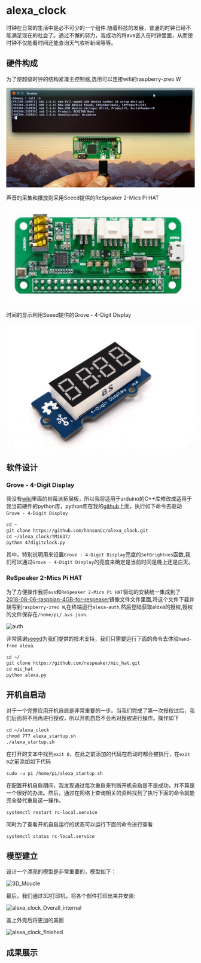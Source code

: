 # alexa_clock

时钟在日常的生活中是必不可少的一个组件.随着科技的发展，普通的时钟已经不能满足现在的社会了。通过不懈的努力，我成功的将avs嵌入在时钟里面，从而使时钟不仅能看时间还能查询天气收听新闻等等。

## 硬件构成

为了使超级时钟的结构紧凑主控制器,选用可以连接wifi的raspberry-zreo W


![raspberry-zreo](https://github.com/SeeedDocument/Raspberry_Pi_Zero_W_with_Official_Case/raw/master/img/3.jpg)

声音的采集和播放则采用Seeed提供的ReSpeaker 2-Mics Pi HAT


![ReSpeaker 2-Mics Pi HAT](https://github.com/SeeedDocument/MIC_HATv1.0_for_raspberrypi/raw/master/img/2mics_b.jpg)

时间的显示利用Seeed提供的Grove - 4-Digit Display

![Grove - 4-Digit Display](https://raw.githubusercontent.com/SeeedDocument/Grove-4-Digit_Display/master/img/Grove-4_digit_display.jpg)


## 软件设计

### Grove - 4-Digit Display

我没有[wiki](http://wiki.seeedstudio.com/Grove-4-Digit_Display/)里面的树莓派拓展板，所以我将适用于arduino的C++库修改成适用于我当前硬件的python库，python库在我的[github](https://github.com/hansonCc)上面，执行如下命令去驱动`Grove - 4-Digit Display`

```shell
cd ~
git clone https://github.com/hansonCc/alexa_clock.git
cd ~/alexa_clock/TM1637/
python 47digitclock.py
```

其中，特别说明用来设置`Grove - 4-Digit Display`亮度的`SetBrightnes`函数,我们可以通过`Grove - 4-Digit Display`的亮度来确定是当前时间是晚上还是白天。

### ReSpeaker 2-Mics Pi HAT

为了方便操作我将`avs`和`ReSpeaker 2-Mics Pi HAT`驱动的安装统一集成到了[2018-08-06-raspbian-4GB-for-respeaker](https://v2.fangcloud.com/share/7395fd138a1cab496fd4792fe5?folder_id=188000207913)镜像文件文件里面,将这个文件下载并烧写到`raspberry-zreo W`,在终端运行`alexa-auth`,然后登陆获取alexa的授权,授权的文件保存在`/home/pi/.avs.json`.


![auth](https://github.com/SeeedDocument/ReSpeaker-4-Mic-Array-for-Raspberry-Pi/raw/master/img/auth.png)

非常感谢[seeed](https://www.seeedstudio.com/)为我们提供的技术支持，我们只需要运行下面的命令去体验`hand-free alexa`.

```shell
cd ~/
git clone https://github.com/respeaker/mic_hat.git
cd mic_hat
python alexa.py
```

## 开机自启动

对于一个完整应用开机自启是非常重要的一步。当我们完成了第一次授权过后，我们后面将不用再进行授权，所以开机自启不会再对授权进行操作。操作如下

```shell
cd ~/alexa_clock
chmod 777 alexa_startup.sh
./alexa_startup.sh
```

在打开的文本中找到`exit 0`，在此之前添加的代码在启动时都会被执行，在`exit 0`之前添加如下代码


```shell
sudo -u pi /home/pi/alexa_startup.sh
```

在配置开机自启期间，我发现通过每次重启来判断开机自启是不是成功，并不算是一个很好的办法。然后，通过在网络上查询相关的资料找到了执行下面的命令就能完全替代重启这一操作。


```shell
systemctl restart rc-local.service
```

同时为了查看开机自启运行的状态可以运行下面的命令进行查看

```shell
systemctl status rc-local.service
```

## 模型建立

设计一个漂亮的模型是非常重要的，模型如下：

![3D_Moudle](https://github.com/hansonCc/alexa_clock/raw/master/doc_image/3D_Moudle.png)

最后，我们通过3D打印机，将各个部件打印出来并安装:

![alexa_clock_Overall_internal](https://github.com/hansonCc/alexa_clock/raw/master/doc_image/alexa_clock_Overall_internal.jpg)

盖上外壳后将更加的美丽

![alexa_clock_finished](https://github.com/hansonCc/alexa_clock/raw/master/doc_image/alexa_clock_finished.jpg)

## 成果展示


